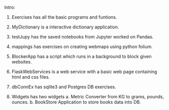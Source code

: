 Intro:

1. Exercises has all the basic programs and funtions.

2. MyDictionary is a interactive dictionary application.

3. testJupy has the saved notebooks from Jupyter worked on Pandas.

4. mappings has exercises on creating webmaps using python folium.

5. BlockerApp has a script which runs in a background to block given websites.

6. FlaskWebServices is a web service with a basic web page containing html and css files. 

7. dbConnEx has sqlite3 and Postgres DB exercises. 

8. Widgets has two widgets 
   a. Metric Converter from KG to grams, pounds, ounces.
   b. BookStore Application to store books data into DB. 

